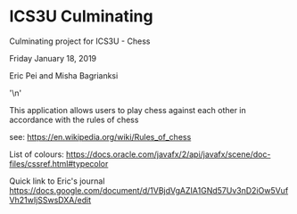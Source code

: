 # ICS3U Culminating

Culminating project for ICS3U - Chess

Friday January 18, 2019

Eric Pei and Misha Bagrianksi

'\n'


This application allows users to play chess against each other in accordance with the rules of chess

see: https://en.wikipedia.org/wiki/Rules_of_chess








List of colours:
https://docs.oracle.com/javafx/2/api/javafx/scene/doc-files/cssref.html#typecolor


Quick link to Eric's journal
https://docs.google.com/document/d/1VBjdVgAZIA1GNd57Uv3nD2iOw5VufVh21wIjSSwsDXA/edit
